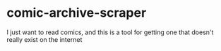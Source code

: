 # comic-archive-scraper
I just want to read comics, and this is a tool for getting one that doesn't really exist on the internet
